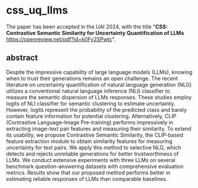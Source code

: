 # css_uq_llms
The paper has been accepted in the UAI 2024, with the title "**CSS: Contrastive Semantic Similarity for Uncertainty Quantification of LLMs** https://openreview.net/pdf?id=k0Fy2SPwtc". <br>

## abstract
Despite the impressive capability of large language models (LLMs), knowing when to trust their generations remains an open challenge. The recent literature on uncertainty quantification of natural language generation (NLG) utilizes a conventional natural language inference (NLI) classifier to measure the semantic dispersion of LLMs responses. These studies employ logits of NLI classifier for semantic clustering to estimate uncertainty. However, logits represent the probability of the predicted class and barely contain feature information for potential clustering. Alternatively, CLIP (Contrastive Language–Image Pre-training) performs impressively in extracting image-text pair features and measuring their similarity. To extend its usability, we propose Contrastive Semantic Similarity, the CLIP-based feature extraction module to obtain similarity features for measuring uncertainty for text pairs. We apply this method to selective NLG, which detects and rejects unreliable generations for better trustworthiness of LLMs. We conduct extensive experiments with three LLMs on several benchmark question-answering datasets with comprehensive evaluation metrics. Results show that our proposed method performs better in estimating reliable responses of LLMs than comparable baselines. 




